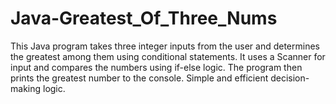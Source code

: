 

# Java-Greatest_Of_Three_Nums
This Java program takes three integer inputs from the user and determines the greatest among them using conditional statements. It uses a Scanner for input and compares the numbers using if-else logic. The program then prints the greatest number to the console. Simple and efficient decision-making logic.
